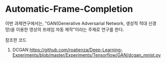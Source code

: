 # Automatic-Frame-Completion


이번 과제연구에서는, "GAN(Generative Adversarial Network, 생성적 적대 신경망)을 이용한 영상의 프레임 자동 제작"이라는 주제로 연구를 한다.

참조한 코드 
1. DCGAN https://github.com/roatienza/Deep-Learning-Experiments/blob/master/Experiments/Tensorflow/GAN/dcgan_mnist.py
